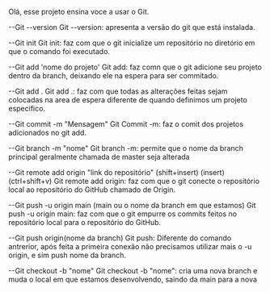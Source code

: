 Olá, esse projeto ensina voce a usar o Git.

--Git --version
Git --version: apresenta a versão do git que está instalada.

--Git init
Git init: faz com que o git inicialize um repositório no diretório em que o comando foi executado.

--Git add 'nome do projeto'
Git add: faz comn que o git adicione seu projeto dentro da branch, deixando ele na espera para ser commitado.

--Git add .
Git add .: faz com que todas as alterações feitas sejam colocadas na area de espera diferente de quando definimos um projeto especifico.

--Git commit -m "Mensagem"
Git Commit -m: faz o comit dos projetos adicionados no git add.

--Git branch -m "nome"
Git branch -m: permite que o nome da branch principal geralmente chamada de master seja alterada

--Git remote add origin "link do repositório" (shift+insert) (insert) (ctrl+shift+v)
Git remote add origin: faz com que o git conecte o repositório local ao repositório do GitHub chamado de Origin.

--Git push -u origin main (main ou o nome da branch em que estamos)
Git push -u origin main: faz com que o git empurre os commits feitos no repositório local para o repositório do GitHub.

--Git push origin(nome da branch)
Git push: Diferente do comando antrerior, após feita a primeira conexão não precisamos utilizar mais o -u origin, e sim push nome da branch.

--Git checkout -b "nome"
Git checkout -b "nome": cria uma nova branch e muda o local em que estamos desenvolvendo, saindo da main para a nova

